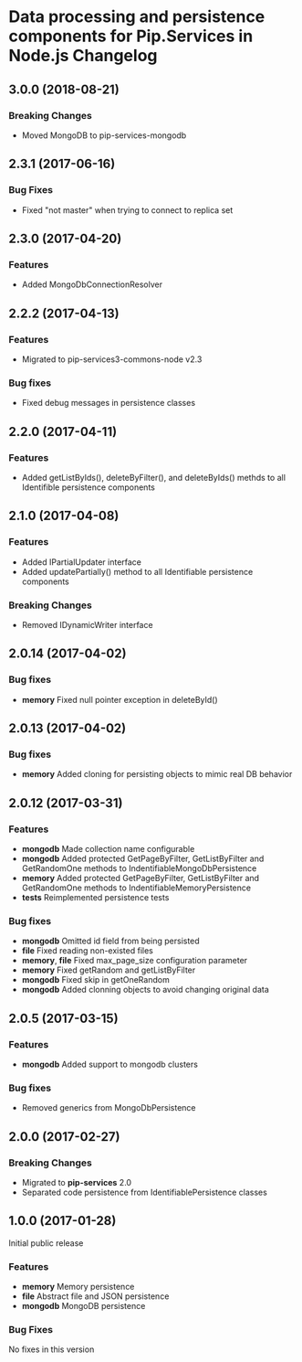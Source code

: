 # Data processing and persistence components for Pip.Services in Node.js Changelog

## <a name="3.0.0"></a> 3.0.0 (2018-08-21)

### Breaking Changes
* Moved MongoDB to pip-services-mongodb

## <a name="2.3.1"></a> 2.3.1 (2017-06-16)

### Bug Fixes
* Fixed "not master" when trying to connect to replica set

## <a name="2.3.0"></a> 2.3.0 (2017-04-20)

### Features
* Added MongoDbConnectionResolver

## <a name="2.2.2"></a> 2.2.2 (2017-04-13)

### Features
* Migrated to pip-services3-commons-node v2.3

### Bug fixes
* Fixed debug messages in persistence classes

## <a name="2.2.0"></a> 2.2.0 (2017-04-11)

### Features
* Added getListByIds(), deleteByFilter(), and deleteByIds() methds to all Identifible persistence components

## <a name="2.1.0"></a> 2.1.0 (2017-04-08)

### Features
* Added IPartialUpdater interface
* Added updatePartially() method to all Identifiable persistence components

### Breaking Changes
* Removed IDynamicWriter interface

## <a name="2.0.13"></a> 2.0.14 (2017-04-02)

### Bug fixes
* **memory** Fixed null pointer exception in deleteById()

## <a name="2.0.13"></a> 2.0.13 (2017-04-02)

### Bug fixes
* **memory** Added cloning for persisting objects to mimic real DB behavior

## <a name="2.0.12"></a> 2.0.12 (2017-03-31)

### Features
* **mongodb** Made collection name configurable
* **mongodb** Added protected GetPageByFilter, GetListByFilter and GetRandomOne methods to IndentifiableMongoDbPersistence
* **memory** Added protected GetPageByFilter, GetListByFilter and GetRandomOne methods to IndentifiableMemoryPersistence
* **tests** Reimplemented persistence tests

### Bug fixes
* **mongodb** Omitted id field from being persisted
* **file** Fixed reading non-existed files
* **memory**, **file** Fixed max_page_size configuration parameter
* **memory** Fixed getRandom and getListByFilter
* **mongodb** Fixed skip in getOneRandom
* **mongodb** Added clonning objects to avoid changing original data

## <a name="2.0.5"></a> 2.0.5 (2017-03-15)

### Features
* **mongodb** Added support to mongodb clusters

### Bug fixes
* Removed generics from MongoDbPersistence

## <a name="2.0.0"></a> 2.0.0 (2017-02-27)

### Breaking Changes
* Migrated to **pip-services** 2.0
* Separated code persistence from IdentifiablePersistence classes

## <a name="1.0.0"></a> 1.0.0 (2017-01-28)

Initial public release

### Features
* **memory** Memory persistence
* **file** Abstract file and JSON persistence
* **mongodb** MongoDB persistence

### Bug Fixes
No fixes in this version

